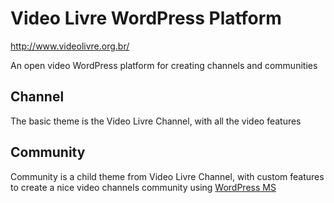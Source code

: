 # Video Livre WordPress Platform

http://www.videolivre.org.br/

An open video WordPress platform for creating channels and communities

## Channel

The basic theme is the Video Livre Channel, with all the video features

## Community

Community is a child theme from Video Livre Channel, with custom features to create a nice video channels community using [WordPress MS](http://codex.wordpress.org/Create_A_Network)